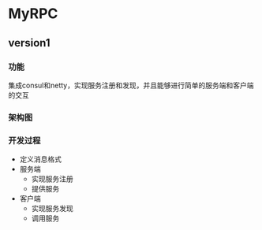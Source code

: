 # MyRPC

## version1

### 功能
集成consul和netty，实现服务注册和发现，并且能够进行简单的服务端和客户端的交互

### 架构图

### 开发过程
* 定义消息格式
* 服务端
  * 实现服务注册
  * 提供服务
* 客户端
    * 实现服务发现
    * 调用服务
